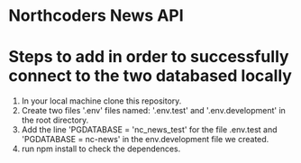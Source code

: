 # Northcoders News API

# Steps to add in order to successfully connect to the two databased locally

1. In your local machine clone this repository.
2. Create two files '.env' files named: '.env.test' and '.env.development' in the root directory.
3. Add the line 'PGDATABASE = 'nc_news_test' for the file .env.test and 'PGDATABASE = nc-news' in the env.development file we created.
4. run npm install to check the dependences.
